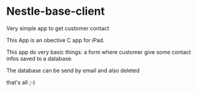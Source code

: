 # Nestle-base-client
Very simple app to get customer contact

This App is an obective C app for iPad.

This app do very basic things: a form where customer give some contact infos saved to a database.

The database can be send by email and also deleted

that's all ;-)
